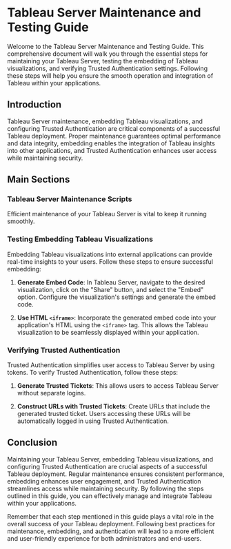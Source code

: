 # Tableau Server Maintenance and Testing Guide

Welcome to the Tableau Server Maintenance and Testing Guide. This comprehensive document will walk you through the essential steps for maintaining your Tableau Server, testing the embedding of Tableau visualizations, and verifying Trusted Authentication settings. Following these steps will help you ensure the smooth operation and integration of Tableau within your applications.

## Introduction

Tableau Server maintenance, embedding Tableau visualizations, and configuring Trusted Authentication are critical components of a successful Tableau deployment. Proper maintenance guarantees optimal performance and data integrity, embedding enables the integration of Tableau insights into other applications, and Trusted Authentication enhances user access while maintaining security.

## Main Sections

### Tableau Server Maintenance Scripts

Efficient maintenance of your Tableau Server is vital to keep it running smoothly.

### Testing Embedding Tableau Visualizations

Embedding Tableau visualizations into external applications can provide real-time insights to your users. Follow these steps to ensure successful embedding:

1. **Generate Embed Code**: In Tableau Server, navigate to the desired visualization, click on the "Share" button, and select the "Embed" option. Configure the visualization's settings and generate the embed code.

2. **Use HTML `<iframe>`**: Incorporate the generated embed code into your application's HTML using the `<iframe>` tag. This allows the Tableau visualization to be seamlessly displayed within your application.

### Verifying Trusted Authentication

Trusted Authentication simplifies user access to Tableau Server by using tokens. To verify Trusted Authentication, follow these steps:

1. **Generate Trusted Tickets**: This allows users to access Tableau Server without separate logins.

2. **Construct URLs with Trusted Tickets**: Create URLs that include the generated trusted ticket. Users accessing these URLs will be automatically logged in using Trusted Authentication.

## Conclusion

Maintaining your Tableau Server, embedding Tableau visualizations, and configuring Trusted Authentication are crucial aspects of a successful Tableau deployment. Regular maintenance ensures consistent performance, embedding enhances user engagement, and Trusted Authentication streamlines access while maintaining security. By following the steps outlined in this guide, you can effectively manage and integrate Tableau within your applications.

Remember that each step mentioned in this guide plays a vital role in the overall success of your Tableau deployment. Following best practices for maintenance, embedding, and authentication will lead to a more efficient and user-friendly experience for both administrators and end-users.
